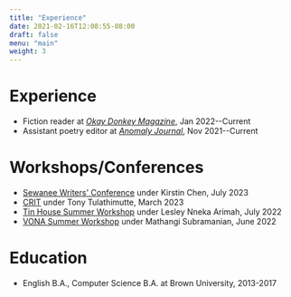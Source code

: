 ```yaml
---
title: "Experience"
date: 2021-02-16T12:08:55-08:00
draft: false
menu: "main"
weight: 3
---
```


# Experience

- Fiction reader at [*Okay Donkey Magazine*](https://okaydonkeymag.com/), Jan 2022--Current
- Assistant poetry editor at [*Anomaly Journal*](https://anmly.org/), Nov 2021--Current

# Workshops/Conferences

- [Sewanee Writers' Conference](https://www.sewaneewriters.org/conference/index.html) under Kirstin Chen, July 2023
- [CRIT](https://crit.works/) under Tony Tulathimutte, March 2023
- [Tin House Summer Workshop](https://tinhouse.com/workshop/summer-workshop/) under Lesley Nneka Arimah, July 2022
- [VONA Summer Workshop](https://www.vonavoices.org/summer-2022-workshops-open) under Mathangi Subramanian, June 2022

# Education

- English B.A., Computer Science B.A. at Brown University, 2013-2017
